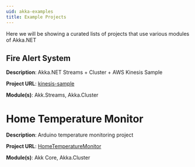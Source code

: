 ```yaml
---
uid: akka-examples
title: Example Projects 
---
```


Here we will be showing a curated lists of projects that use various modules of Akka.NET

## Fire Alert System

**Description**: Akka.NET Streams + Cluster + AWS Kinesis Sample

**Project URL**: [kinesis-sample](https://github.com/petabridge/kinesis-sample)

**Module(s)**: Akk.Streams, Akka.Cluster

# Home Temperature Monitor

**Description**: Arduino temperature monitoring project

**Project URL**: [HomeTemperatureMonitor](https://github.com/grofab95/HomeTemperatureMonitor)

**Module(s)**: Akk Core, Akka.Cluster